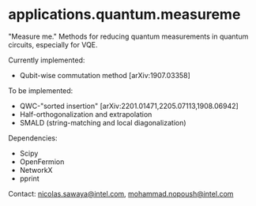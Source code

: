 # applications.quantum.measureme
"Measure me." Methods for reducing quantum measurements in quantum circuits, especially for VQE.

Currently implemented:
* Qubit-wise commutation method [arXiv:1907.03358]

To be implemented:
* QWC-"sorted insertion" [arXiv:2201.01471,2205.07113,1908.06942]
* Half-orthogonalization and extrapolation
* SMALD (string-matching and local diagonalization)

Dependencies:
* Scipy
* OpenFermion
* NetworkX
* pprint

Contact: nicolas.sawaya@intel.com, mohammad.nopoush@intel.com
